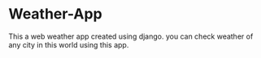 # Weather-App
This a web weather app created using django. you can check weather of any city in this world using this app.
